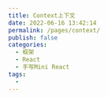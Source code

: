 ```yaml
---
title: Context上下文
date: 2022-06-16 13:42:14
permalink: /pages/context/
publish: false
categories:
  - 框架
  - React
  - 手写Mini React
tags:
  - 
---
```

